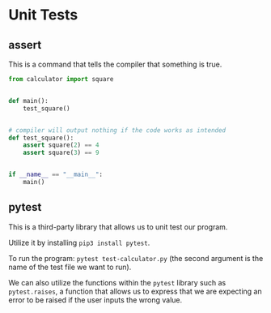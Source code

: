# Unit Tests

## assert

This is a command that tells the compiler that something is true.

```python
from calculator import square


def main():
	test_square()


# compiler will output nothing if the code works as intended
def test_square():
	assert square(2) == 4
	assert square(3) == 9


if __name__ == "__main__":
	main()

```

## pytest

This is a third-party library that allows us to unit test our program.

Utilize it by installing `pip3 install pytest`.

To run the program: `pytest test-calculator.py` (the second argument is the name of the test file we want to run).

We can also utilize the functions within the `pytest` library such as `pytest.raises`, a function that allows us to express that we are expecting an error to be raised if the user inputs the wrong value.
